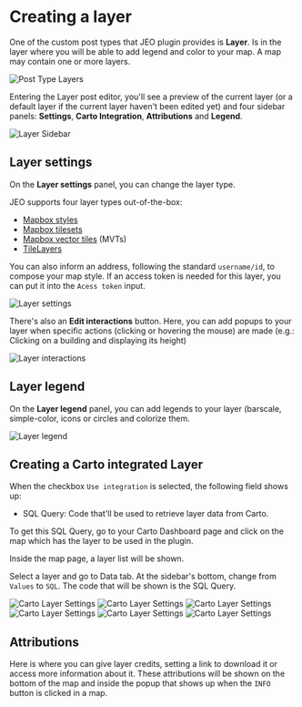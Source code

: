 # Creating a layer

One of the custom post types that JEO plugin provides is **Layer**. Is in the layer where you will be able to add legend and color to your map. A map may contain one or more layers.

![Post Type Layers](img/post-type-layers.png)

Entering the Layer post editor, you'll see a preview of the current layer (or a default layer if the current layer haven't been edited yet) and four sidebar panels: **Settings**, **Carto Integration**, **Attributions** and **Legend**.

![Layer Sidebar](img/layer-sidebar.png)

## Layer settings

On the **Layer settings** panel, you can change the layer type.

JEO supports four layer types out-of-the-box:

- [Mapbox styles](https://docs.mapbox.com/studio-manual/overview/map-styling/)
- [Mapbox tilesets](https://docs.mapbox.com/help/glossary/tileset/)
- [Mapbox vector tiles](https://docs.mapbox.com/vector-tiles/reference/) (MVTs)
- [TileLayers](https://en.wikipedia.org/wiki/Tiled_web_map)

 You can also inform an address, following the standard `username/id`, to compose your map style. If an access token is needed for this layer, you can put it into the `Acess token` input.

![Layer settings](img/layer-settings.png)

There's also an **Edit interactions** button. Here, you can add popups to your layer when specific actions (clicking or hovering the mouse) are made (e.g.: Clicking on a building and displaying its height)

![Layer interactions](img/layer-interactions.png)

## Layer legend

On the **Layer legend** panel, you can add legends to your layer (barscale, simple-color, icons or circles and colorize them.

![Layer legend](img/layer-legend.png)

## Creating a Carto integrated Layer

When the checkbox `Use integration` is selected, the following field shows up: 

- SQL Query: Code that'll be used to retrieve layer data from Carto.

To get this SQL Query, go to your Carto Dashboard page and click on the map which has the layer to be used in the plugin.

Inside the map page, a layer list will be shown.

Select a layer and go to Data tab. At the sidebar's bottom, change from `Values` to `SQL`. The code that will be shown is the SQL Query.

![Carto Layer Settings](img/carto-layer-settings.png)
![Carto Layer Settings](img/carto-layer-settings2.png)
![Carto Layer Settings](img/carto-layer-settings3.png)
![Carto Layer Settings](img/carto-layer-settings4.png)
![Carto Layer Settings](img/carto-layer-settings5.png)
![Carto Layer Settings](img/carto-layer-settings6.png)

## Attributions

Here is where you can give layer credits, setting a link to download it or access more information about it. These attributions will be shown on the bottom of the map and inside the popup that shows up when the `INFO` button is clicked in a map.